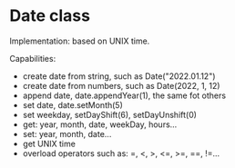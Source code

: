 # Date class

Implementation: based on UNIX time.

Capabilities:

- create date from string, such as Date("2022.01.12")
- create date from numbers, such as Date(2022, 1, 12)
- append date, date.appendYear(1), the same fot others
- set date, date.setMonth(5)
- set weekday, setDayShift(6), setDayUnshift(0)
- get: year, month, date, weekDay, hours...
- set: year, month, date...
- get UNIX time
- overload operators such as: =, <, >, <=, >=, ==, !=...
